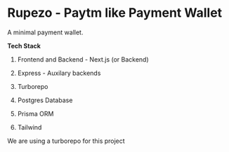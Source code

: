 # Rupezo - Paytm like Payment Wallet

A minimal payment wallet.

**Tech Stack**
1.  Frontend and Backend - Next.js (or Backend)

2.  Express - Auxilary backends

3.  Turborepo

4.  Postgres Database

5.  Prisma ORM

6.  Tailwind

We are using a turborepo for this project


